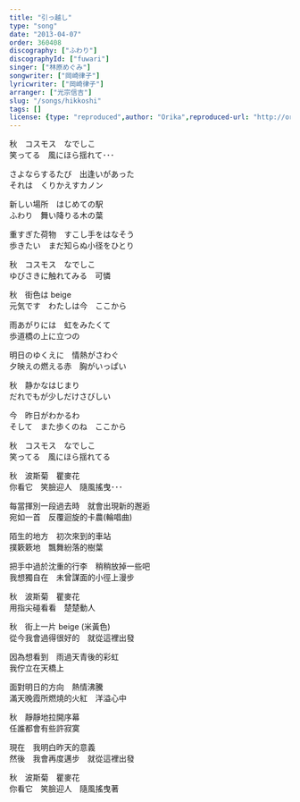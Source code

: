 ```yaml
---
title: "引っ越し"
type: "song"
date: "2013-04-07"
order: 360408
discography: ["ふわり"]
discographyId: ["fuwari"]
singer: ["林原めぐみ"]
songwriter: ["岡崎律子"]
lyricwriter: ["岡崎律子"]
arranger: ["光宗信吉"]
slug: "/songs/hikkoshi"
tags: []
license: {type: "reproduced",author: "Orika",reproduced-url: "http://orikamushi.myweb.hinet.net",reproduced-website: "織歌蟲"}
---
```


秋　コスモス　なでしこ   
笑ってる　風にほら揺れて･･･   
  
さよならするたび　出逢いがあった   
それは　くりかえすカノン   
  
新しい場所　はじめての駅   
ふわり　舞い降りる木の葉   
  
重すぎた荷物　すこし手をはなそう   
歩きたい　まだ知らぬ小径をひとり   
  
秋　コスモス　なでしこ   
ゆびさきに触れてみる　可憐   
  
秋　街色は beige   
元気です　わたしは今　ここから   
  
雨あがりには　虹をみたくて   
歩道橋の上に立つの   
  
明日のゆくえに　情熱がさわぐ   
夕映えの燃える赤　胸がいっぱい   
  
秋　静かなはじまり   
だれでもが少しだけさびしい   
  
今　昨日がわかるわ   
そして　また歩くのね　ここから   
  
秋　コスモス　なでしこ   
笑ってる　風にほら揺れてる  
  
秋　波斯菊　瞿麥花  
你看它　笑臉迎人　隨風搖曳･･･   
  
每當揮別一段過去時　就會出現新的邂逅  
宛如一首　反覆迴旋的卡農(輪唱曲)  
  
陌生的地方　初次來到的車站  
撲簌簌地　飄舞紛落的樹葉  
  
把手中過於沈重的行李　稍稍放掉一些吧  
我想獨自在　未曾謀面的小徑上漫步  
  
秋　波斯菊　瞿麥花  
用指尖碰看看　楚楚動人  
  
秋　街上一片 beige (米黃色)  
從今我會過得很好的　就從這裡出發  
  
因為想看到　雨過天青後的彩虹  
我佇立在天橋上  
  
面對明日的方向　熱情沸騰  
滿天晚霞所燃燒的火紅　洋溢心中  
  
秋　靜靜地拉開序幕  
任誰都會有些許寂寞  
  
現在　我明白昨天的意義  
然後　我會再度邁步　就從這裡出發  
  
秋　波斯菊　瞿麥花  
你看它　笑臉迎人　隨風搖曳著
